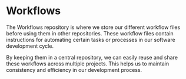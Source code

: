 # Workflows

The Workflows repository is where we store our different workflow files
before using them in other repositories. These workflow files contain
instructions for automating certain tasks or processes in our software
development cycle.

By keeping them in a central repository, we can easily
reuse and share these workflows across multiple projects. This helps us
to maintain consistency and efficiency in our development process.